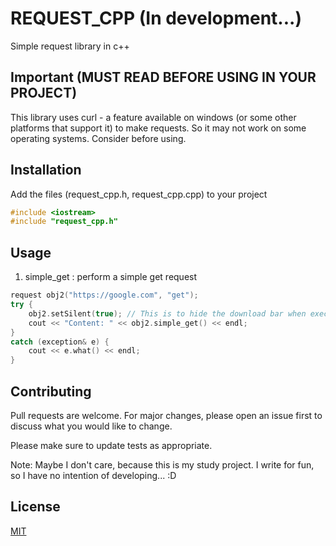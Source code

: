 # REQUEST_CPP (In development...)

Simple request library in c++

## Important (MUST READ BEFORE USING IN YOUR PROJECT)
This library uses curl - a feature available on windows (or some other platforms that support it) to make requests. So it may not work on some operating systems. Consider before using.

## Installation
Add the files (request_cpp.h, request_cpp.cpp) to your project
```cpp
#include <iostream>
#include "request_cpp.h"
```

## Usage
1. simple_get : perform a simple get request
```cpp
request obj2("https://google.com", "get");
try {
	obj2.setSilent(true); // This is to hide the download bar when executing exec curl
	cout << "Content: " << obj2.simple_get() << endl;
}
catch (exception& e) {
	cout << e.what() << endl;
}
```

## Contributing

Pull requests are welcome. For major changes, please open an issue first
to discuss what you would like to change.

Please make sure to update tests as appropriate.

Note: Maybe I don't care, because this is my study project. I write for fun, so I have no intention of developing... :D

## License

[MIT](https://choosealicense.com/licenses/mit/)
